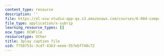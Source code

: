 ```yaml
---
content_type: resource
description: ''
file: https://ol-ocw-studio-app-qa.s3.amazonaws.com/courses/6-004-computation-structures-spring-2017/f758753c3cdf43b3eeee557ebf740c72_Ouk7t7ViTfI.srt
file_type: application/x-subrip
learning_resource_types: []
ocw_type: OCWFile
resourcetype: Other
title: 3play caption file
uid: f758753c-3cdf-43b3-eeee-557ebf740c72
---
```

